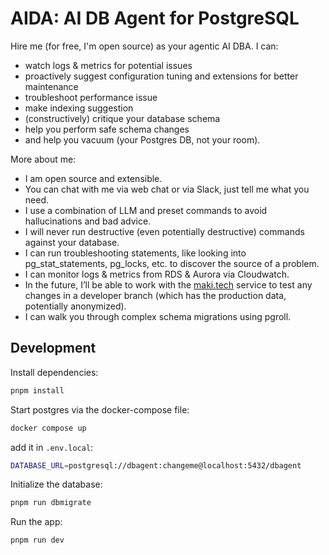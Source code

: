 # AIDA: AI DB Agent for PostgreSQL

Hire me (for free, I'm open source) as your agentic AI DBA. I can:

- watch logs & metrics for potential issues
- proactively suggest configuration tuning and extensions for better maintenance
- troubleshoot performance issue
- make indexing suggestion
- (constructively) critique your database schema
- help you perform safe schema changes
- and help you vacuum (your Postgres DB, not your room).

More about me:

- I am open source and extensible.
- You can chat with me via web chat or via Slack, just tell me what you need.
- I use a combination of LLM and preset commands to avoid hallucinations and bad advice.
- I will never run destructive (even potentially destructive) commands against your database.
- I can run troubleshooting statements, like looking into pg_stat_statements, pg_locks, etc. to discover the source of a problem.
- I can monitor logs & metrics from RDS & Aurora via Cloudwatch.
- In the future, I’ll be able to work with the [maki.tech](http://maki.tech) service to test any changes in a developer branch (which has the production data, potentially anonymized).
- I can walk you through complex schema migrations using pgroll.

## Development

Install dependencies:

```bash
pnpm install
```

Start postgres via the docker-compose file:

```bash
docker compose up
```

add it in `.env.local`:

```bash
DATABASE_URL=postgresql://dbagent:changeme@localhost:5432/dbagent
```

Initialize the database:

```bash
pnpm run dbmigrate
```

Run the app:

```bash
pnpm run dev
```
